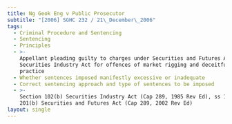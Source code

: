 ```yaml
---
title: Ng Geok Eng v Public Prosecutor
subtitle: "[2006] SGHC 232 / 21\_December\_2006"
tags:
  - Criminal Procedure and Sentencing
  - Sentencing
  - Principles
  - >-
    Appellant pleading guilty to charges under Securities and Futures Act and
    Securities Industry Act for offences of market rigging and deceitful
    practice
  - Whether sentences imposed manifestly excessive or inadequate
  - Correct sentencing approach and type of sentences to be imposed
  - >-
    Section 102(b) Securities Industry Act (Cap 289, 1985 Rev Ed), ss 197(1),
    201(b) Securities and Futures Act (Cap 289, 2002 Rev Ed)
layout: single
---
```


